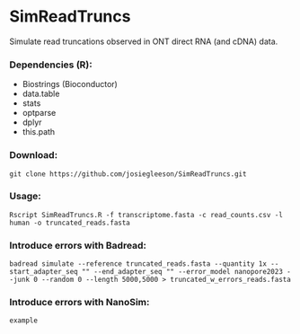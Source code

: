 # SimReadTruncs

Simulate read truncations observed in ONT direct RNA (and cDNA) data.

### Dependencies (R):
- Biostrings (Bioconductor)
- data.table
- stats
- optparse
- dplyr
- this.path

### Download:
```
git clone https://github.com/josiegleeson/SimReadTruncs.git
```

### Usage:
```
Rscript SimReadTruncs.R -f transcriptome.fasta -c read_counts.csv -l human -o truncated_reads.fasta
```

### Introduce errors with Badread:
```
badread simulate --reference truncated_reads.fasta --quantity 1x --start_adapter_seq "" --end_adapter_seq "" --error_model nanopore2023 --junk 0 --random 0 --length 5000,5000 > truncated_w_errors_reads.fasta
```

### Introduce errors with NanoSim:
```
example
```
